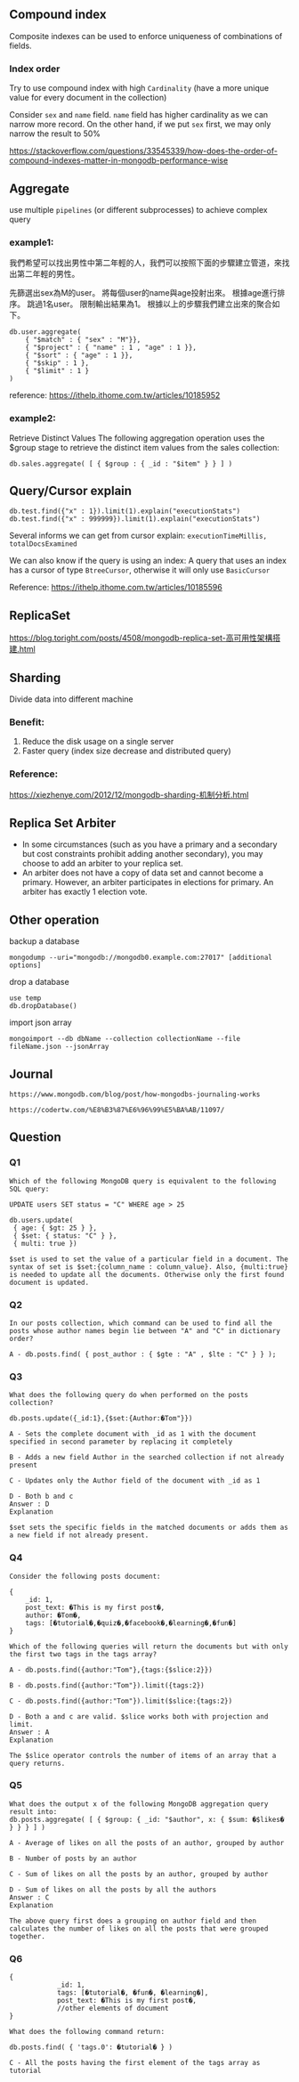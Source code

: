 ## Compound index
Composite indexes can be used to enforce uniqueness of combinations of fields.

### Index order
Try to use compound index with high `Cardinality` (have a more unique value for every document in the collection)

Consider `sex` and `name` field. `name` field has higher cardinality as we can narrow more record. 
On the other hand, if we put `sex` first, we may only narrow the result to 50%

https://stackoverflow.com/questions/33545339/how-does-the-order-of-compound-indexes-matter-in-mongodb-performance-wise

## Aggregate
use multiple `pipelines` (or different subprocesses) to achieve complex query

### example1: 
我們希望可以找出男性中第二年輕的人，我們可以按照下面的步驟建立管道，來找出第二年輕的男性。

先篩選出sex為M的user。
將每個user的name與age投射出來。
根據age進行排序。
跳過1名user。
限制輸出結果為1。
根據以上的步驟我們建立出來的聚合如下。
```
db.user.aggregate(
	{ "$match" : { "sex" : "M"}},
	{ "$project" : { "name" : 1 , "age" : 1 }},
	{ "$sort" : { "age" : 1 }},
	{ "$skip" : 1 },
	{ "$limit" : 1 }
)
```
reference: https://ithelp.ithome.com.tw/articles/10185952

### example2: 
Retrieve Distinct Values
The following aggregation operation uses the $group stage to retrieve the distinct item values from the sales collection:
```
db.sales.aggregate( [ { $group : { _id : "$item" } } ] )
```
## Query/Cursor explain
```
db.test.find({"x" : 1}).limit(1).explain("executionStats")
db.test.find({"x" : 999999}).limit(1).explain("executionStats")
```

Several informs we can get from cursor explain: `executionTimeMillis, totalDocsExamined`

We can also know if the query is using an index: A query that uses an index has a cursor of type `BtreeCursor`, otherwise it will only use `BasicCursor`

Reference: https://ithelp.ithome.com.tw/articles/10185596

## ReplicaSet
https://blog.toright.com/posts/4508/mongodb-replica-set-高可用性架構搭建.html

## Sharding
Divide data into different machine

### Benefit:
1. Reduce the disk usage on a single server
2. Faster query (index size decrease and distributed query)

### Reference:
https://xiezhenye.com/2012/12/mongodb-sharding-机制分析.html

## Replica Set Arbiter
- In some circumstances (such as you have a primary and a secondary but cost constraints prohibit adding another secondary), you may choose to add an arbiter to your replica set. 
- An arbiter does not have a copy of data set and cannot become a primary. However, an arbiter participates in elections for primary. An arbiter has exactly 1 election vote.


## Other operation
backup a database
```
mongodump --uri="mongodb://mongodb0.example.com:27017" [additional options]
```

drop a database
```
use temp
db.dropDatabase()
```

import json array
```
mongoimport --db dbName --collection collectionName --file fileName.json --jsonArray
```


## Journal
```
https://www.mongodb.com/blog/post/how-mongodbs-journaling-works
```
```
https://codertw.com/%E8%B3%87%E6%96%99%E5%BA%AB/11097/
```


## Question
### Q1
```
Which of the following MongoDB query is equivalent to the following SQL query:

UPDATE users SET status = "C" WHERE age > 25
```
```
db.users.update(
 { age: { $gt: 25 } },
 { $set: { status: "C" } },
 { multi: true })
 ```
 ```
 $set is used to set the value of a particular field in a document. The syntax of set is $set:{column_name : column_value}. Also, {multi:true} is needed to update all the documents. Otherwise only the first found document is updated.
 ```
 
### Q2
 ```
In our posts collection, which command can be used to find all the posts whose author names begin lie between "A" and "C" in dictionary order?

A - db.posts.find( { post_author : { $gte : "A" , $lte : "C" } } );
 ```
 
### Q3
```
What does the following query do when performed on the posts collection?

db.posts.update({_id:1},{$set:{Author:�Tom"}})

A - Sets the complete document with _id as 1 with the document specified in second parameter by replacing it completely

B - Adds a new field Author in the searched collection if not already present

C - Updates only the Author field of the document with _id as 1

D - Both b and c
Answer : D
Explanation

$set sets the specific fields in the matched documents or adds them as a new field if not already present.
```

### Q4
```
Consider the following posts document:

{
 	_id: 1,
	post_text: �This is my first post�,
	author: �Tom�,
	tags: [�tutorial�,�quiz�,�facebook�,�learning�,�fun�]
}

Which of the following queries will return the documents but with only the first two tags in the tags array?

A - db.posts.find({author:"Tom"},{tags:{$slice:2}})

B - db.posts.find({author:"Tom"}).limit({tags:2})

C - db.posts.find({author:"Tom"}).limit($slice:{tags:2})

D - Both a and c are valid. $slice works both with projection and limit.
Answer : A
Explanation

The $slice operator controls the number of items of an array that a query returns.

```

### Q5
```
What does the output x of the following MongoDB aggregation query result into:
db.posts.aggregate( [ { $group: { _id: "$author", x: { $sum: �$likes� } } } ] )

A - Average of likes on all the posts of an author, grouped by author

B - Number of posts by an author

C - Sum of likes on all the posts by an author, grouped by author

D - Sum of likes on all the posts by all the authors
Answer : C
Explanation

The above query first does a grouping on author field and then calculates the number of likes on all the posts that were grouped together.

```

### Q6
```
{
            _id: 1,
            tags: [�tutorial�, �fun�, �learning�],
            post_text: �This is my first post�,	
            //other elements of document  	
}

What does the following command return:

db.posts.find( { 'tags.0': �tutorial� } )

C - All the posts having the first element of the tags array as tutorial

```


